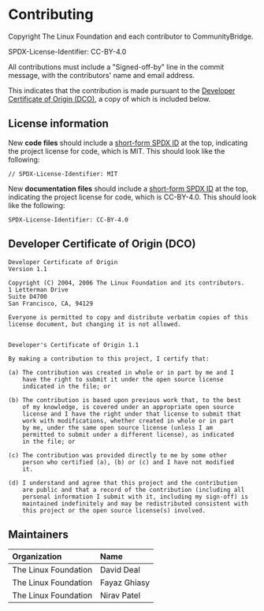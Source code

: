 # Contributing

Copyright The Linux Foundation and each contributor to CommunityBridge.

SPDX-License-Identifier: CC-BY-4.0

All contributions must include a "Signed-off-by" line in the commit message, with the contributors' name and email address.

This indicates that the contribution is made pursuant to the [Developer Certificate of Origin (DCO)](https://developercertificate.org/), a copy of which is included below.

## License information

New **code files** should include a [short-form SPDX ID](https://spdx.org/ids) at the top, indicating the project license for code, which is MIT. This should look like the following:

```
// SPDX-License-Identifier: MIT
```

New **documentation files** should include a [short-form SPDX ID](https://spdx.org/ids) at the top, indicating the project license for code, which is CC-BY-4.0. This should look like the following:

```
SPDX-License-Identifier: CC-BY-4.0
```

## Developer Certificate of Origin (DCO)

```
Developer Certificate of Origin
Version 1.1

Copyright (C) 2004, 2006 The Linux Foundation and its contributors.
1 Letterman Drive
Suite D4700
San Francisco, CA, 94129

Everyone is permitted to copy and distribute verbatim copies of this
license document, but changing it is not allowed.


Developer's Certificate of Origin 1.1

By making a contribution to this project, I certify that:

(a) The contribution was created in whole or in part by me and I
    have the right to submit it under the open source license
    indicated in the file; or

(b) The contribution is based upon previous work that, to the best
    of my knowledge, is covered under an appropriate open source
    license and I have the right under that license to submit that
    work with modifications, whether created in whole or in part
    by me, under the same open source license (unless I am
    permitted to submit under a different license), as indicated
    in the file; or

(c) The contribution was provided directly to me by some other
    person who certified (a), (b) or (c) and I have not modified
    it.

(d) I understand and agree that this project and the contribution
    are public and that a record of the contribution (including all
    personal information I submit with it, including my sign-off) is
    maintained indefinitely and may be redistributed consistent with
    this project or the open source license(s) involved.
```

## Maintainers

| Organization         | Name              |
|:---------------------|:------------------|
| The Linux Foundation | David Deal        |
| The Linux Foundation | Fayaz Ghiasy      |
| The Linux Foundation | Nirav Patel       |
